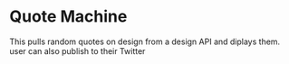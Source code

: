 # Quote Machine
This pulls random quotes on design from a design API and diplays them. user can also publish to their Twitter